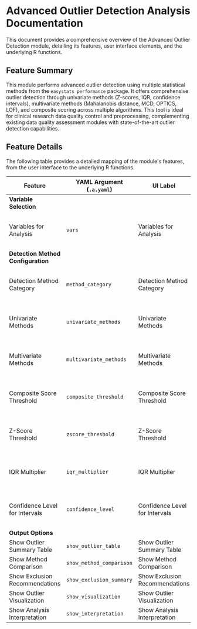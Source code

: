 # Advanced Outlier Detection Analysis Documentation

This document provides a comprehensive overview of the Advanced Outlier Detection module, detailing its features, user interface elements, and the underlying R functions.

## Feature Summary

This module performs advanced outlier detection using multiple statistical methods from the `easystats performance` package. It offers comprehensive outlier detection through univariate methods (Z-scores, IQR, confidence intervals), multivariate methods (Mahalanobis distance, MCD, OPTICS, LOF), and composite scoring across multiple algorithms. This tool is ideal for clinical research data quality control and preprocessing, complementing existing data quality assessment modules with state-of-the-art outlier detection capabilities.

## Feature Details

The following table provides a detailed mapping of the module's features, from the user interface to the underlying R functions.

| Feature                          | YAML Argument (`.a.yaml`)      | UI Label                               | Results Section (`.r.yaml`)         | R Function (`.b.R`)                  |
| -------------------------------- | ------------------------------ | -------------------------------------- | ----------------------------------- | ------------------------------------ |
| **Variable Selection**           |                                |                                        |                                     |                                      |
| Variables for Analysis           | `vars`                         | Variables for Analysis                 | `plot`, `outlier_table`, `method_comparison`, `exclusion_summary`, `interpretation` | `.run`, `.perform_outlier_detection` |
| **Detection Method Configuration**|                                |                                        |                                     |                                      |
| Detection Method Category        | `method_category`              | Detection Method Category              | `plot`, `outlier_table`, `method_comparison`, `exclusion_summary`, `interpretation` | `.run`, `.perform_outlier_detection`, `.get_method_description` |
| Univariate Methods               | `univariate_methods`           | Univariate Methods                     | `plot`, `outlier_table`, `method_comparison`, `exclusion_summary`, `interpretation` | `.run`, `.perform_outlier_detection`, `.get_univariate_threshold`, `.get_method_description` |
| Multivariate Methods             | `multivariate_methods`         | Multivariate Methods                   | `plot`, `outlier_table`, `method_comparison`, `exclusion_summary`, `interpretation` | `.run`, `.perform_outlier_detection`, `.get_method_description` |
| Composite Score Threshold        | `composite_threshold`          | Composite Score Threshold              | `plot`, `outlier_table`, `method_comparison`, `exclusion_summary`, `interpretation` | `.run`, `.perform_outlier_detection` |
| Z-Score Threshold                | `zscore_threshold`             | Z-Score Threshold                      | `plot`, `outlier_table`, `method_comparison`, `exclusion_summary`, `interpretation` | `.run`, `.get_univariate_threshold`  |
| IQR Multiplier                   | `iqr_multiplier`               | IQR Multiplier                         | `plot`, `outlier_table`, `method_comparison`, `exclusion_summary`, `interpretation` | `.run`, `.get_univariate_threshold`  |
| Confidence Level for Intervals   | `confidence_level`             | Confidence Level for Intervals         | `plot`, `outlier_table`, `method_comparison`, `exclusion_summary`, `interpretation` | `.run`, `.get_univariate_threshold`  |
| **Output Options**               |                                |                                        |                                     |                                      |
| Show Outlier Summary Table       | `show_outlier_table`           | Show Outlier Summary Table             | `outlier_table`                     | `.generate_outlier_table`            |
| Show Method Comparison           | `show_method_comparison`       | Show Method Comparison                 | `method_comparison`                 | `.generate_method_comparison`        |
| Show Exclusion Recommendations   | `show_exclusion_summary`       | Show Exclusion Recommendations         | `exclusion_summary`                 | `.generate_exclusion_summary`        |
| Show Outlier Visualization       | `show_visualization`           | Show Outlier Visualization             | `plot`                              | `.plot`                              |
| Show Analysis Interpretation     | `show_interpretation`          | Show Analysis Interpretation           | `interpretation`                    | `.generate_interpretation_guide`     |
